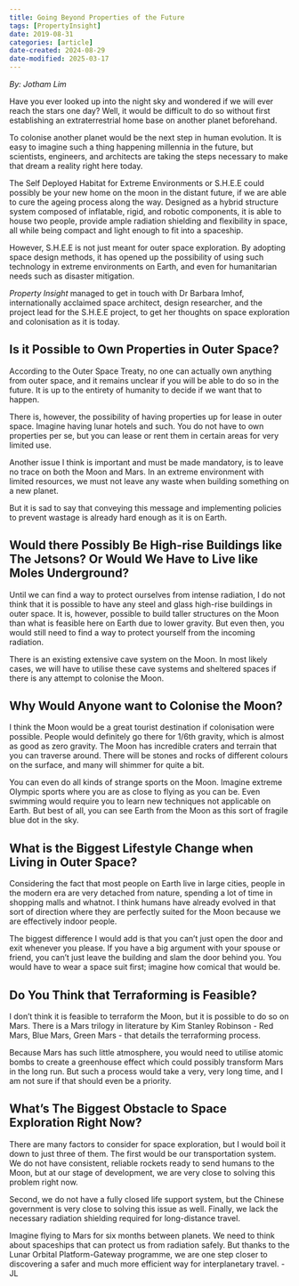 ```yaml
---
title: Going Beyond Properties of the Future
tags: [PropertyInsight]
date: 2019-08-31
categories: [article]
date-created: 2024-08-29
date-modified: 2025-03-17
---
```


_By: Jotham Lim_

Have you ever looked up into the night sky and wondered if we will ever reach the stars one day? Well, it would be difficult to do so without first establishing an extraterrestrial home base on another planet beforehand.

To colonise another planet would be the next step in human evolution. It is easy to imagine such a thing happening millennia in the future, but scientists, engineers, and architects are taking the steps necessary to make that dream a reality right here today.

The Self Deployed Habitat for Extreme Environments or S.H.E.E could possibly be your new home on the moon in the distant future, if we are able to cure the ageing process along the way. Designed as a hybrid structure system composed of inflatable, rigid, and robotic components, it is able to house two people, provide ample radiation shielding and flexibility in space, all while being compact and light enough to fit into a spaceship.

However, S.H.E.E is not just meant for outer space exploration. By adopting space design methods, it has opened up the possibility of using such technology in extreme environments on Earth, and even for humanitarian needs such as disaster mitigation.

_Property Insight_ managed to get in touch with Dr Barbara Imhof, internationally acclaimed space architect, design researcher, and the project lead for the S.H.E.E project, to get her thoughts on space exploration and colonisation as it is today.

## Is it Possible to Own Properties in Outer Space?

According to the Outer Space Treaty, no one can actually own anything from outer space, and it remains unclear if you will be able to do so in the future. It is up to the entirety of humanity to decide if we want that to happen.

There is, however, the possibility of having properties up for lease in outer space. Imagine having lunar hotels and such. You do not have to own properties per se, but you can lease or rent them in certain areas for very limited use.

Another issue I think is important and must be made mandatory, is to leave no trace on both the Moon and Mars. In an extreme environment with limited resources, we must not leave any waste when building something on a new planet.

But it is sad to say that conveying this message and implementing policies to prevent wastage is already hard enough as it is on Earth.

## Would there Possibly Be High-rise Buildings like The Jetsons? Or Would We Have to Live like Moles Underground?

Until we can find a way to protect ourselves from intense radiation, I do not think that it is possible to have any steel and glass high-rise buildings in outer space. It is, however, possible to build taller structures on the Moon than what is feasible here on Earth due to lower gravity. But even then, you would still need to find a way to protect yourself from the incoming radiation.

There is an existing extensive cave system on the Moon. In most likely cases, we will have to utilise these cave systems and sheltered spaces if there is any attempt to colonise the Moon.

## Why Would Anyone want to Colonise the Moon?

I think the Moon would be a great tourist destination if colonisation were possible. People would definitely go there for 1/6th gravity, which is almost as good as zero gravity. The Moon has incredible craters and terrain that you can traverse around. There will be stones and rocks of different colours on the surface, and many will shimmer for quite a bit.

You can even do all kinds of strange sports on the Moon. Imagine extreme Olympic sports where you are as close to flying as you can be. Even swimming would require you to learn new techniques not applicable on Earth. But best of all, you can see Earth from the Moon as this sort of fragile blue dot in the sky.

## What is the Biggest Lifestyle Change when Living in Outer Space?

Considering the fact that most people on Earth live in large cities, people in the modern era are very detached from nature, spending a lot of time in shopping malls and whatnot. I think humans have already evolved in that sort of direction where they are perfectly suited for the Moon because we are effectively indoor people.

The biggest difference I would add is that you can’t just open the door and exit whenever you please. If you have a big argument with your spouse or friend, you can’t just leave the building and slam the door behind you. You would have to wear a space suit first; imagine how comical that would be.

## Do You Think that Terraforming is Feasible?

I don’t think it is feasible to terraform the Moon, but it is possible to do so on Mars. There is a Mars trilogy in literature by Kim Stanley Robinson - Red Mars, Blue Mars, Green Mars - that details the terraforming process.

Because Mars has such little atmosphere, you would need to utilise atomic bombs to create a greenhouse effect which could possibly transform Mars in the long run. But such a process would take a very, very long time, and I am not sure if that should even be a priority.

## What’s The Biggest Obstacle to Space Exploration Right Now?

There are many factors to consider for space exploration, but I would boil it down to just three of them. The first would be our transportation system. We do not have consistent, reliable rockets ready to send humans to the Moon, but at our stage of development, we are very close to solving this problem right now.

Second, we do not have a fully closed life support system, but the Chinese government is very close to solving this issue as well. Finally, we lack the necessary radiation shielding required for long-distance travel.

Imagine flying to Mars for six months between planets. We need to think about spaceships that can protect us from radiation safely. But thanks to the Lunar Orbital Platform-Gateway programme, we are one step closer to discovering a safer and much more efficient way for interplanetary travel. - JL
